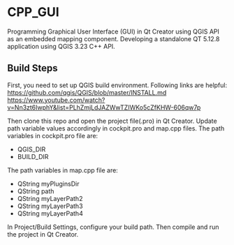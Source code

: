 # CPP_GUI
Programming Graphical User Interface (GUI) in Qt Creator using QGIS API as an embedded mapping component. Developing a standalone QT 5.12.8 application using QGIS 3.23 C++ API.

## Build Steps
First, you need to set up QGIS build environment. Following links are helpful: 
https://github.com/qgis/QGIS/blob/master/INSTALL.md
https://www.youtube.com/watch?v=Nn3zt6IwphY&list=PLhZmjLdJAZWwTZIWKo5cZfKHW-606qw7p

Then clone this repo and open the project file(.pro) in Qt Creator. Update path variable values accordingly in cockpit.pro and map.cpp files. 
The path variables in cockpit.pro file are:
- QGIS_DIR 
- BUILD_DIR

The path variables in map.cpp file are:
- QString myPluginsDir
- QString path
- QString myLayerPath2
- QString myLayerPath3
- QString myLayerPath4 

In Project/Build Settings, configure your build path. Then compile and run the project in Qt Creator. 
